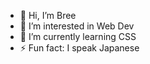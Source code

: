 - 👋 Hi, I’m Bree
- 👀 I’m interested in Web Dev
- 🌱 I’m currently learning CSS
- ⚡ Fun fact: I speak Japanese

<!---
breemirus/breemirus is a ✨ special ✨ repository because its `README.md` (this file) appears on your GitHub profile.
You can click the Preview link to take a look at your changes.
--->
